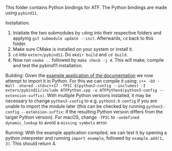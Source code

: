 This folder contains Python bindings for ATF. 
The Python bindings are made using `pybind11`. 

Installation: 
1. Iniatiate the two submodules by `cd`ing into their respective folders and applying `git submodule update --init`. Afterwards, `cd` back to this folder. 
2. Make sure CMake is installed on your system or install it. 
3. `cd` into `extern/pybind11`. Do `mkdir build` and `cd build`.
4. Now run `cmake ..` followed by `make check -j 4`. This will make, compile and test the pybind11 installation. 

Building:
Given the [example application of the documentation](https://pybind11.readthedocs.io/en/latest/basics.html#creating-bindings-for-a-simple-function) we now attempt to import it in Python. 
For this we can compile it using: `c++ -O3 -Wall -shared -std=c++17 -fPIC $(python3-config --includes) -I extern/pybind11/include ATFPython.cpp -o ATFPython$(python3-config --extension-suffix)`. With multiple Python versions installed, it may be necessary to change `python3-config` to e.g. `python3.9-config` if you are unable to import the module later (this can be checked by running `python3-config --extension-suffix`: if the resulting Python version differs from the target Python version). For macOS, change `-fPIC` to `-undefined dynamic_lookup` to avoid a `missing symbols` error. 

Running:
With the example application compiled, we can test it by opening a python interpreter and running `import example`, followed by `example.add(1, 3)`. This should return 4. 
